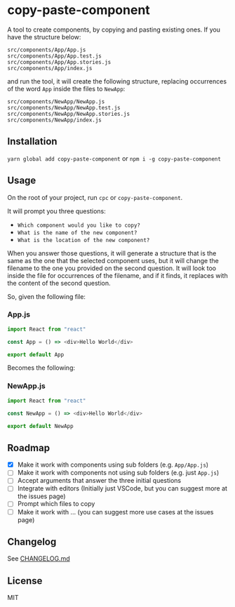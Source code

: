 # copy-paste-component

A tool to create components, by copying and pasting existing ones.
If you have the structure below:

```
src/components/App/App.js
src/components/App/App.test.js
src/components/App/App.stories.js
src/components/App/index.js
```

and run the tool, it will create the following structure, replacing occurrences of the word `App` inside the files to `NewApp`:

```
src/components/NewApp/NewApp.js
src/components/NewApp/NewApp.test.js
src/components/NewApp/NewApp.stories.js
src/components/NewApp/index.js
```

## Installation

`yarn global add copy-paste-component` or `npm i -g copy-paste-component`

## Usage

On the root of your project, run `cpc` or `copy-paste-component`.

It will prompt you three questions:

* `Which component would you like to copy?`
* `What is the name of the new component?`
* `What is the location of the new component?`

When you answer those questions, it will generate a structure that is the same as the one that the selected component uses, but it will change the filename to the one you provided on the second question.
It will look too inside the file for occurrences of the filename, and if it finds, it replaces with the content of the second question.

So, given the following file:

### App.js

```js
import React from "react"

const App = () => <div>Hello World</div>

export default App
```

Becomes the following:

### NewApp.js

```js
import React from "react"

const NewApp = () => <div>Hello World</div>

export default NewApp
```

## Roadmap

* [x] Make it work with components using sub folders (e.g. `App/App.js`)
* [ ] Make it work with components not using sub folders (e.g. just `App.js`)
* [ ] Accept arguments that answer the three initial questions
* [ ] Integrate with editors (Initially just VSCode, but you can suggest more at the issues page)
* [ ] Prompt which files to copy
* [ ] Make it work with ... (you can suggest more use cases at the issues page)

## Changelog

See [CHANGELOG.md](https://github.com/GabrielDuarteM/copy-paste-component/blob/master/CHANGELOG.md)

## License

MIT
